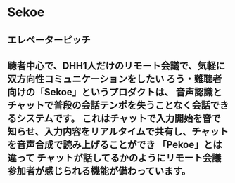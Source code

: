 # Sekoe

エレベーターピッチ
----------------------------------------------------------------------------------------
聴者中心で、DHH1人だけのリモート会議で、気軽に双方向性コミュニケーションをしたい
ろう・難聴者向けの「Sekoe」というプロダクトは、
音声認識とチャットで普段の会話テンポを失うことなく会話できるシステムです。
これはチャットで入力開始を音で知らせ、入力内容をリアルタイムで共有し、チャットを音声合成で読み上げることができ
「Pekoe」とは違って
チャットが話してるかのようにリモート会議参加者が感じられる機能が備わっています。
----------------------------------------------------------------------------------------

